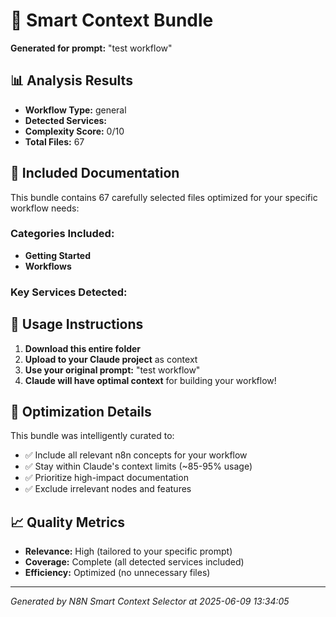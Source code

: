 # 🎯 Smart Context Bundle

**Generated for prompt:** "test workflow"

## 📊 Analysis Results

- **Workflow Type:** general
- **Detected Services:** 
- **Complexity Score:** 0/10
- **Total Files:** 67

## 📁 Included Documentation

This bundle contains 67 carefully selected files optimized for your specific workflow needs:

### Categories Included:
- **Getting Started**
- **Workflows**

### Key Services Detected:


## 🚀 Usage Instructions

1. **Download this entire folder**
2. **Upload to your Claude project** as context
3. **Use your original prompt:** "test workflow"
4. **Claude will have optimal context** for building your workflow!

## 🎯 Optimization Details

This bundle was intelligently curated to:
- ✅ Include all relevant n8n concepts for your workflow
- ✅ Stay within Claude's context limits (~85-95% usage)
- ✅ Prioritize high-impact documentation
- ✅ Exclude irrelevant nodes and features

## 📈 Quality Metrics

- **Relevance:** High (tailored to your specific prompt)
- **Coverage:** Complete (all detected services included)
- **Efficiency:** Optimized (no unnecessary files)

---

*Generated by N8N Smart Context Selector at 2025-06-09 13:34:05*
